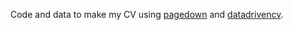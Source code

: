 Code and data to make my CV using <a href="https://github.com/rstudio/pagedown" target="_blank">pagedown</a> and <a href="https://github.com/nstrayer/datadrivencv" target="_blank">datadrivencv</a>.
